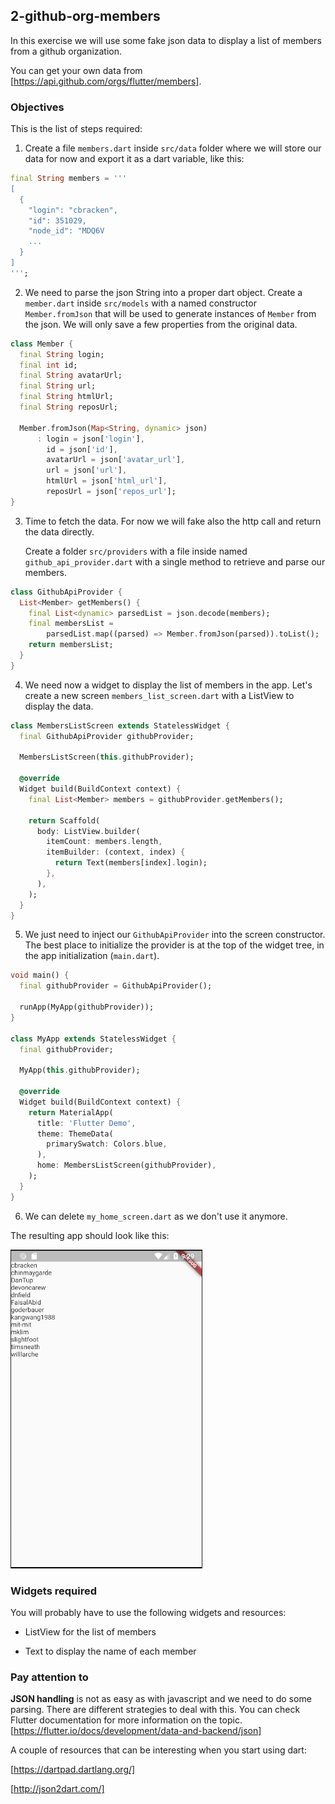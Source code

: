 ## 2-github-org-members

In this exercise we will use some fake json data to display a list of members from a github organization.

You can get your own data from [https://api.github.com/orgs/flutter/members].

### Objectives

This is the list of steps required:

1. Create a file `members.dart` inside `src/data` folder where we will store our data for now and export it as a dart variable, like this:

```dart
final String members = '''
[
  {
    "login": "cbracken",
    "id": 351029,
    "node_id": "MDQ6V
    ...
  }
]
''';
```

2. We need to parse the json String into a proper dart object. Create a `member.dart` inside `src/models` with a named constructor `Member.fromJson` that will be used to generate instances of `Member` from the json. We will only save a few properties from the original data.

```dart
class Member {
  final String login;
  final int id;
  final String avatarUrl;
  final String url;
  final String htmlUrl;
  final String reposUrl;

  Member.fromJson(Map<String, dynamic> json)
      : login = json['login'],
        id = json['id'],
        avatarUrl = json['avatar_url'],
        url = json['url'],
        htmlUrl = json['html_url'],
        reposUrl = json['repos_url'];
}
```

3. Time to fetch the data. For now we will fake also the http call and return the data directly.

   Create a folder `src/providers` with a file inside named `github_api_provider.dart` with a single method to retrieve and parse our members.

```dart
class GithubApiProvider {
  List<Member> getMembers() {
    final List<dynamic> parsedList = json.decode(members);
    final membersList =
        parsedList.map((parsed) => Member.fromJson(parsed)).toList();
    return membersList;
  }
}
```

4. We need now a widget to display the list of members in the app. Let's create a new screen `members_list_screen.dart` with a ListView to display the data.

```dart
class MembersListScreen extends StatelessWidget {
  final GithubApiProvider githubProvider;

  MembersListScreen(this.githubProvider);

  @override
  Widget build(BuildContext context) {
    final List<Member> members = githubProvider.getMembers();

    return Scaffold(
      body: ListView.builder(
        itemCount: members.length,
        itemBuilder: (context, index) {
          return Text(members[index].login);
        },
      ),
    );
  }
}
```

5. We just need to inject our `GithubApiProvider` into the screen constructor. The best place to initialize the provider is at the top of the widget tree, in the app initialization (`main.dart`).

```dart
void main() {
  final githubProvider = GithubApiProvider();

  runApp(MyApp(githubProvider));
}

class MyApp extends StatelessWidget {
  final githubProvider;

  MyApp(this.githubProvider);

  @override
  Widget build(BuildContext context) {
    return MaterialApp(
      title: 'Flutter Demo',
      theme: ThemeData(
        primarySwatch: Colors.blue,
      ),
      home: MembersListScreen(githubProvider),
    );
  }
}
```

6. We can delete `my_home_screen.dart` as we don't use it anymore.

The resulting app should look like this:

![member-list](./images/2-member-list.png)

### Widgets required

You will probably have to use the following widgets and resources:

- ListView for the list of members

- Text to display the name of each member

### Pay attention to

**JSON handling** is not as easy as with javascript and we need to do some parsing. There are different strategies to deal with this. You can check Flutter documentation for more information on the topic.
[https://flutter.io/docs/development/data-and-backend/json]

A couple of resources that can be interesting when you start using dart:

[https://dartpad.dartlang.org/]

[http://json2dart.com/]
